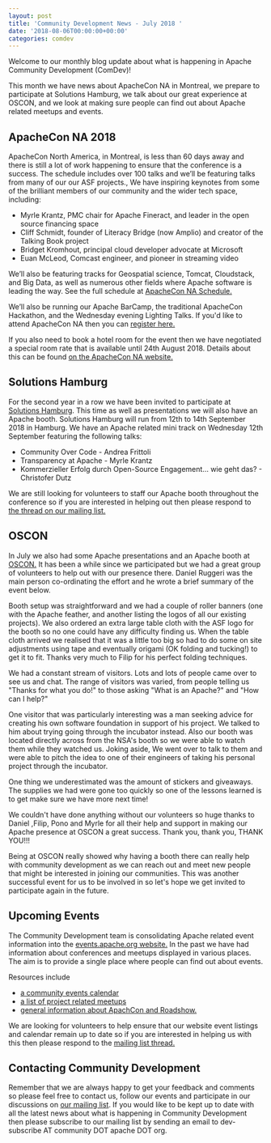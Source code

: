 ```yaml
---
layout: post
title: 'Community Development News - July 2018 '
date: '2018-08-06T00:00:00+00:00'
categories: comdev
---
```

Welcome to our monthly blog update about what is happening in Apache Community Development (ComDev)!  

This month we have news about ApacheCon NA in Montreal, we prepare to participate at Solutions Hamburg, we talk  about our great experience at OSCON, and we look at making sure people can find out about Apache related meetups and events. 

<h2>ApacheCon NA 2018</h2><p>ApacheCon North America, in Montreal, is less than 60 days away and there is still a lot of work happening to ensure that the conference is a success. The schedule includes over 100 talks and we’ll be featuring talks from many of our our ASF projects.,  We have inspiring keynotes from some of the brilliant members of our community and the wider tech space, including:</p><ul><li>Myrle Krantz, PMC chair for Apache Fineract, and leader in the open source financing space</li><li>Cliff Schmidt, founder of Literacy Bridge (now Amplio) and creator of the Talking Book project </li><li>Bridget Kromhout, principal cloud developer advocate at Microsoft</li><li>Euan McLeod, Comcast engineer, and pioneer in streaming video </li></ul><p>We’ll also be featuring tracks for Geospatial science, Tomcat, Cloudstack, and Big Data, as well as numerous other fields where Apache software is leading the way. See the full schedule at  <a href="http://apachecon.com/acna18/schedule.html" target="external"> ApacheCon NA Schedule.</a></p><p>We’ll also be running our Apache BarCamp, the traditional ApacheCon Hackathon, and the Wednesday evening Lighting Talks. If you'd like to attend ApacheCon NA then you can <a href="http://apachecon.com/acna18" target="external"> register here.</a></p><p>If you also need to book a hotel room for the event  then we have negotiated a special room rate that is available until 24th August 2018. Details about this can be found  <a href="http://www.apachecon.com/acna18/venue.html" target="external"> on the ApacheCon NA website.</a></p><h2>Solutions Hamburg</h2><p>For the second year in a row we have been invited to participate at  <a href="https://s.apache.org/TSHA" target="external">Solutions Hamburg</a>. This time as well as presentations we will also have an Apache booth. Solutions Hamburg will run from 12th to 14th September 2018 in Hamburg. We have an Apache related mini track on Wednesday 12th September featuring the following talks:</p><ul><li>Community Over Code - Andrea Frittoli </li><li>Transparency at Apache  - Myrle Krantz</li><li>Kommerzieller Erfolg durch Open-Source Engagement... wie geht das? -  Christofer Dutz</li></ul><p>We are still looking for volunteers to staff our Apache booth throughout the conference so if you are interested in helping out then please respond to <a href="https://s.apache.org/QhGv" target="external">the thread on our mailing list.</a><h2>OSCON</h2><p>In July we also had some Apache presentations and an Apache booth at  <a href="https://conferences.oreilly.com/oscon/oscon-or" target="external">OSCON.</a> It has been a while since we participated but we had a great group of volunteers to help out with our presence there. Daniel Ruggeri was the main person co-ordinating the effort and he wrote a brief summary of the event below.</p><p>Booth setup was straightforward and we had a couple of roller banners (one with the Apache feather, and another listing the logos of all our existing projects). We also ordered an extra large table cloth with the ASF logo for the booth so no one could have any difficulty finding us. When the table cloth arrived we realised that it was a little too big so had to do some on site adjustments using tape and eventually origami (OK folding and tucking!) to get it to fit. Thanks very much to Filip for his perfect folding techniques.</p><p>We had a constant stream of visitors. Lots and lots of people came over to see us and chat. The range of visitors was varied, from people telling us "Thanks for what you do!" to those asking "What is an Apache?" and "How can I help?" </p><p>One visitor that was particularly interesting was a man seeking advice for creating his own software foundation in support of his project. We talked to him about trying going through the incubator instead. Also our booth was located directly across from the NSA's booth so we were able to watch them while they watched us. Joking aside, We went over to talk to them and were able to pitch the idea to one of their engineers of taking his personal project through the incubator.</p><p>One thing we underestimated was the amount of stickers and giveaways. The supplies we had were gone too quickly so one of the lessons learned is to get make sure we have more next time!</p><p>We couldn't have done anything without our volunteers so huge thanks to Daniel ,Filip, Pono and Myrle for all their help and support in making our Apache presence at OSCON a great success.  Thank you, thank you, THANK YOU!!!</p><p>Being at OSCON really showed why having a booth there can really help with community development as we can reach out and meet new people that might be interested in joining our communities. This was another successful event for us to be involved in so let's hope we get invited to participate again in the future.</p><h2>Upcoming Events</h2><p>The Community Development team is consolidating Apache related event information into the  <a href=" https://s.apache.org/d3kv" target="external">events.apache.org website.</a> In the past we have had information about conferences and meetups displayed in various places. The aim is to provide a single place where people can find out about events.</p><p>Resources include</p><ul><li><a href="https://s.apache.org/nfp9" target="external">a community events calendar </a></li><li> <a href="https://s.apache.org/NTlA" target="external">a list of project related meetups</a></li><li><a href="https://s.apache.org/q8r5" target="external">general information about ApachCon and Roadshow.</a></li></ul><p>We are looking for volunteers to help ensure that our website event listings and calendar remain up to date so if you are interested in helping us with this then please respond to the <a href="https://s.apache.org/t8sm" target="external">mailing list thread.</a></p><h2>Contacting Community Development</h2>Remember that we are always happy to get your feedback and comments so please feel free to contact us, follow our events and participate in our discussions on <a href="https://s.apache.org/qdrd">our mailing list</a>. If you would like to be kept up to date with all the latest news about what is happening in Community Development then please subscribe to our mailing list by sending an email to dev-subscribe AT community DOT apache DOT org.
